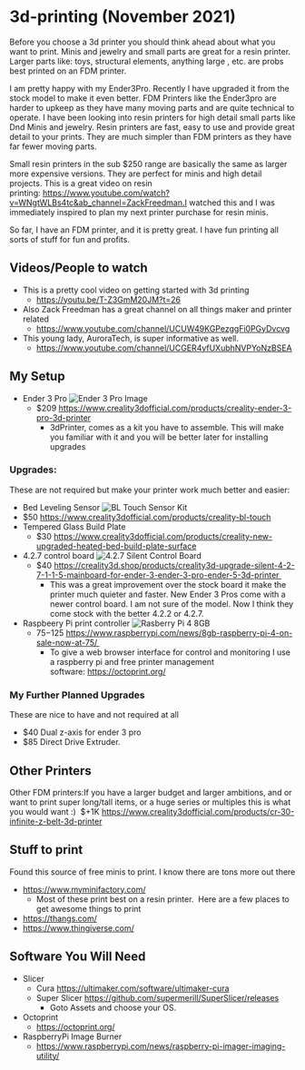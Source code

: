 # 3d-printing (November 2021)

Before you choose a 3d printer you should think ahead about what you want to print. Minis and jewelry and small parts are great for a resin printer. Larger parts like: toys, structural elements, anything large , etc. are probs best printed on an FDM printer. 

I am pretty happy with my Ender3Pro. Recently I have upgraded it from the stock model to make it even better. FDM Printers like the Ender3pro are harder to upkeep as they have many moving parts and are quite technical to operate. I have been looking into resin printers for high detail small parts like Dnd Minis and jewelry. Resin printers are fast, easy to use and provide great detail to your prints. They are much simpler than FDM printers as they have far fewer moving parts.

Small resin printers in the sub $250 range are basically the same as larger more expensive versions. They are perfect for minis and high detail projects. This is a great video on resin printing: https://www.youtube.com/watch?v=WNgtWLBs4tc&ab_channel=ZackFreedman.I watched this and I was immediately inspired to plan my next printer purchase for resin minis.

So far, I have an FDM printer, and it is pretty great. I have fun printing all sorts of stuff for fun and profits.

## Videos/People to watch
- This is a pretty cool video on getting started with 3d printing
  - https://youtu.be/T-Z3GmM20JM?t=26
- Also Zack Freedman has a great channel on all things maker and printer related
  - https://www.youtube.com/channel/UCUW49KGPezggFi0PGyDvcvg
- This young lady, AuroraTech, is super informative as well.
  - https://www.youtube.com/channel/UCGER4yfUXubhNVPYoNzBSEA

## My Setup 
- Ender 3 Pro ![Ender 3 Pro Image](https://cdn.shopify.com/s/files/1/0508/1494/3382/products/KU_RLUV0ZYBV8_BLLV6W9O6_1024x1024.png?v=1603706565)
  - $209 https://www.creality3dofficial.com/products/creality-ender-3-pro-3d-printer
    - 3dPrinter, comes as a kit you have to assemble. This will make you familiar with it and you will be better later for installing upgrades 

### Upgrades:
These are not required but make your printer work much better and easier:
- Bed Leveling Sensor ![BL Touch Sensor Kit](https://m.media-amazon.com/images/I/71xK2H+qLcL._SL1500_.jpg )
 - $50 https://www.creality3dofficial.com/products/creality-bl-touch
- Tempered Glass Build Plate
  - $30 https://www.creality3dofficial.com/products/creality-new-upgraded-heated-bed-build-plate-surface
- 4.2.7 control board ![4.2.7 Silent Control Board](https://cdn.shopify.com/s/files/1/0508/1494/3382/products/V4.2.7_3-EN_1024x1024@2x.jpg?v=1603705627)
  - $40 https://creality3d.shop/products/creality3d-upgrade-silent-4-2-7-1-1-5-mainboard-for-ender-3-ender-3-pro-ender-5-3d-printer 
    - This was a great improvement over the stock board it make the printer much quieter and faster. New Ender 3 Pros come with a newer control board. I am not sure of the model. Now I think they come stock with the better 4.2.2 or 4.2.7.   
- Raspbeery Pi print controller ![Rasberry Pi 4 8GB](https://m.media-amazon.com/images/I/71-2nd6QRnL._AC_SL1400_.jpg)
  - $75-$125 https://www.raspberrypi.com/news/8gb-raspberry-pi-4-on-sale-now-at-75/ 
    - To give a web browser interface for control and monitoring I use a raspberry pi and free printer management software: https://octoprint.org/

### My Further Planned Upgrades
These are nice to have and not required at all
- $40 Dual z-axis for ender 3 pro
- $85 Direct Drive Extruder.

## Other Printers
Other FDM printers:If you have a larger budget and larger ambitions, and or want to print super long/tall items, or a huge series or multiples this is what you would want :)  $+1K https://www.creality3dofficial.com/products/cr-30-infinite-z-belt-3d-printer

## Stuff to print
Found this source of free minis to print. I know there are tons more out there
- https://www.myminifactory.com/
  - Most of these print best on a resin printer. 
Here are a few places to get awesome things to print
- https://thangs.com/
- https://www.thingiverse.com/

## Software You Will Need
- Slicer
  - Cura https://ultimaker.com/software/ultimaker-cura
  - Super Slicer https://github.com/supermerill/SuperSlicer/releases
    - Goto Assets and choose your OS.
- Octoprint 
  - https://octoprint.org/
- RaspberryPi Image Burner 
  - https://www.raspberrypi.com/news/raspberry-pi-imager-imaging-utility/
    


